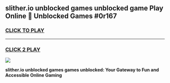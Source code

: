 
## slither.io unblocked games unblocked game Play Online 👋 Unblocked Games #0r167
<h3>
<a href="https://premium.freeplayer.one?title=slither.io_unblocked_games&ref=21F">CLICK TO PLAY</a></h3>
<hr>

<h3>
<a href="https://premium.freeplayer.one?title=slither.io_unblocked_games&ref=21F">CLICK 2 PLAY</a>
  
</h3>

<a href="https://premium.freeplayer.one?title=slither.io_unblocked_games&ref=21F/"><img src="https://clearcache.store/games.png"></a>


**slither.io unblocked games games unblocked: Your Gateway to Fun and Accessible Online Gaming**
